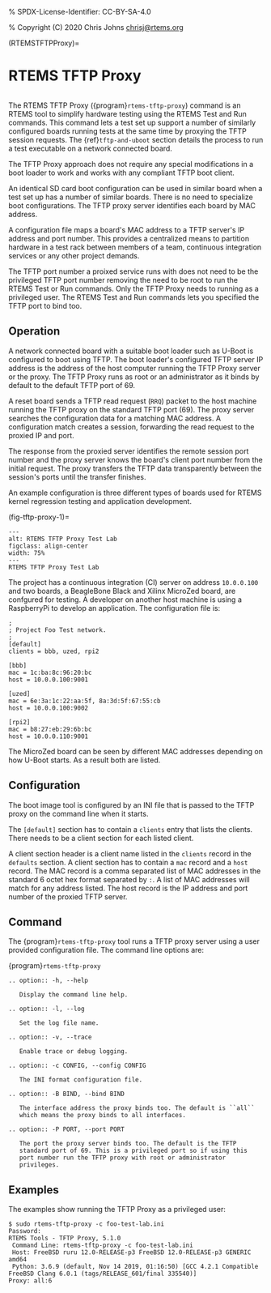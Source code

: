 % SPDX-License-Identifier: CC-BY-SA-4.0

% Copyright (C) 2020 Chris Johns <chrisj@rtems.org>

(RTEMSTFTPProxy)=

# RTEMS TFTP Proxy

```{index} Tools, rtems-tftp-proxy
```

The RTEMS TFTP Proxy ({program}`rtems-tftp-proxy`) command is an RTEMS
tool to simplify hardware testing using the RTEMS Test and Run
commands. This command lets a test set up support a number of
similarly configured boards running tests at the same time by proxying
the TFTP session requests. The {ref}`tftp-and-uboot` section details
the process to run a test executable on a network connected board.

The TFTP Proxy approach does not require any special modifications in
a boot loader to work and works with any compliant TFTP boot client.

An identical SD card boot configuration can be used in similar board
when a test set up has a number of similar boards. There is no need to
specialize boot configurations. The TFTP proxy server identifies each
board by MAC address.

A configuration file maps a board's MAC address to a TFTP server's IP
address and port number. This provides a centralized means to
partition hardware in a test rack between members of a team, continuous
integration services or any other project demands.

The TFTP port number a proixed service runs with does not need to be
the privileged TFTP port number removing the need to be root to run
the RTEMS Test or Run commands. Only the TFTP Proxy needs to running
as a privileged user. The RTEMS Test and Run commands lets you
specified the TFTP port to bind too.

## Operation

A network connected board with a suitable boot loader such as U-Boot
is configured to boot using TFTP. The boot loader's configured TFTP
server IP address is the address of the host computer running the TFTP
Proxy server or the proxy. The TFTP Proxy runs as root or an
administrator as it binds by default to the default TFTP port of 69.

A reset board sends a TFTP read request (`RRQ`) packet to the host
machine running the TFTP proxy on the standard TFTP port (69). The
proxy server searches the configuration data for a matching MAC
address. A configuration match creates a session, forwarding the
read request to the proxied IP and port.

The response from the proxied server identifies the remote session
port number and the proxy server knows the board's client port number
from the initial request. The proxy transfers the TFTP data
transparently between the session's ports until the transfer finishes.

An example configuration is three different types of boards used for
RTEMS kernel regression testing and application development.

(fig-tftp-proxy-1)=

```{figure} ../../images/user/tftp-proxy-1.png
---
alt: RTEMS TFTP Proxy Test Lab
figclass: align-center
width: 75%
---
RTEMS TFTP Proxy Test Lab
```

The project has a continuous integration (CI) server on address
`10.0.0.100` and two boards, a BeagleBone Black and Xilinx MicroZed
board, are confgured for testing. A developer on another host machine
is using a RaspberryPi to develop an application. The configuration
file is:

```none
;
; Project Foo Test network.
;
[default]
clients = bbb, uzed, rpi2

[bbb]
mac = 1c:ba:8c:96:20:bc
host = 10.0.0.100:9001

[uzed]
mac = 6e:3a:1c:22:aa:5f, 8a:3d:5f:67:55:cb
host = 10.0.0.100:9002

[rpi2]
mac = b8:27:eb:29:6b:bc
host = 10.0.0.110:9001
```

The MicroZed board can be seen by different MAC addresses depending on
how U-Boot starts. As a result both are listed.

## Configuration

The boot image tool is configured by an INI file that is passed to the
TFTP proxy on the command line when it starts.

The `[default]` section has to contain a `clients` entry that
lists the clients. There needs to be a client section for each listed
client.

A client section header is a client name listed in the `clients`
record in the `defaults` section. A client section has to contain a
`mac` record and a `host` record. The MAC record is a comma
separated list of MAC addresses in the standard 6 octet hex format
separated by `:`. A list of MAC addresses will match for any address
listed. The host record is the IP address and port number of the
proxied TFTP server.

## Command

The {program}`rtems-tftp-proxy` tool runs a TFTP proxy server using a
user provided configuration file. The command line options are:

{program}`rtems-tftp-proxy`

```{eval-rst}
.. option:: -h, --help

   Display the command line help.
```

```{eval-rst}
.. option:: -l, --log

   Set the log file name.
```

```{eval-rst}
.. option:: -v, --trace

   Enable trace or debug logging.
```

```{eval-rst}
.. option:: -c CONFIG, --config CONFIG

   The INI format configuration file.
```

```{eval-rst}
.. option:: -B BIND, --bind BIND

   The interface address the proxy binds too. The default is ``all``
   which means the proxy binds to all interfaces.
```

```{eval-rst}
.. option:: -P PORT, --port PORT

   The port the proxy server binds too. The default is the TFTP
   standard port of 69. This is a privileged port so if using this
   port number run the TFTP proxy with root or administrator
   privileges.
```

## Examples

The examples show running the TFTP Proxy as a privileged user:

```none
$ sudo rtems-tftp-proxy -c foo-test-lab.ini
Password:
RTEMS Tools - TFTP Proxy, 5.1.0
 Command Line: rtems-tftp-proxy -c foo-test-lab.ini
 Host: FreeBSD ruru 12.0-RELEASE-p3 FreeBSD 12.0-RELEASE-p3 GENERIC amd64
 Python: 3.6.9 (default, Nov 14 2019, 01:16:50) [GCC 4.2.1 Compatible FreeBSD Clang 6.0.1 (tags/RELEASE_601/final 335540)]
Proxy: all:6
```

